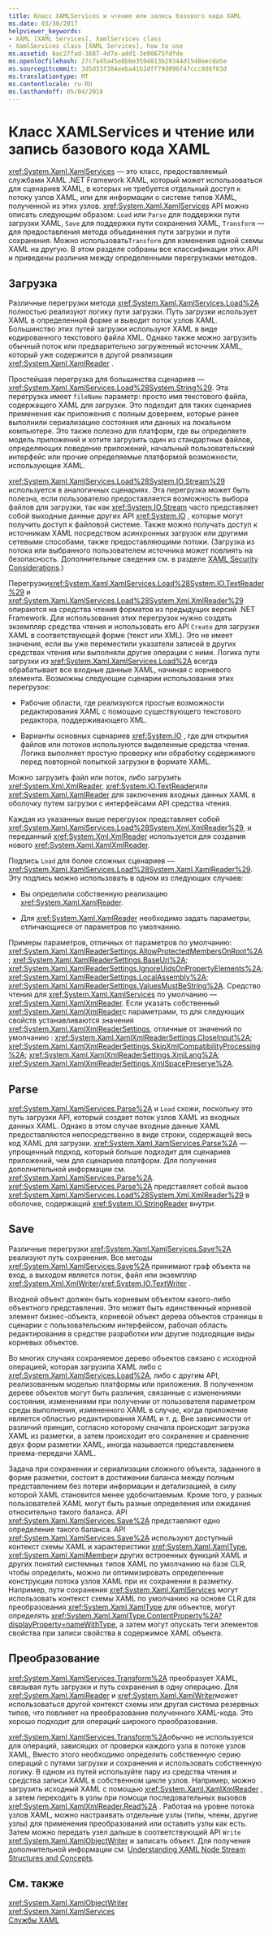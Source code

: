 ```yaml
---
title: Класс XAMLServices и чтение или запись базового кода XAML
ms.date: 03/30/2017
helpviewer_keywords:
- XAML [XAML Services], XamlServices class
- XamlServices class [XAML Services], how to use
ms.assetid: 6ac27fad-3687-4d7a-add1-3e90675fdfde
ms.openlocfilehash: 27c7a45a45e8bbe3594813b29344d1548eecda5e
ms.sourcegitcommit: 3d5d33f384eeba41b2dff79d096f47ccc8d8f03d
ms.translationtype: MT
ms.contentlocale: ru-RU
ms.lasthandoff: 05/04/2018
---
```

# <a name="xamlservices-class-and-basic-xaml-reading-or-writing"></a>Класс XAMLServices и чтение или запись базового кода XAML
<xref:System.Xaml.XamlServices> — это класс, предоставляемый службами XAML .NET Framework XAML, который может использоваться для сценариев  XAML, в которых не требуется отдельный доступ к потоку узлов XAML, или для информации о системе типов XAML, полученной из этих узлов. <xref:System.Xaml.XamlServices> API можно описать следующим образом: `Load` или `Parse` для поддержки пути загрузки XAML, `Save` для поддержки пути сохранения XAML, `Transform` — для предоставления метода объединения пути загрузки и пути сохранения. Можно использовать`Transform` для изменения одной схемы XAML на другую. В этом разделе собраны все классификации этих API и приведены различия между определенными перегрузками методов.  
  
<a name="load"></a>   
## <a name="load"></a>Загрузка  
 Различные перегрузки метода <xref:System.Xaml.XamlServices.Load%2A> полностью реализуют логику пути загрузки. Путь загрузки использует XAML в определенной форме и выводит поток узлов XAML. Большинство этих путей загрузки используют XAML в виде кодированного текстового файла XML. Однако также можно загрузить обычный поток или предварительно загруженный источник XAML, который уже содержится в другой реализации <xref:System.Xaml.XamlReader> .  
  
 Простейшая перегрузка для большинства сценариев — <xref:System.Xaml.XamlServices.Load%28System.String%29>. Эта перегрузка имеет `fileName` параметр: просто имя текстового файла, содержащего XAML для загрузки. Это подходит для таких сценариев применения как приложения с полным доверием, которые ранее выполнили сериализацию состояния или данных на локальном компьютере. Это также полезно для платформ, где вы определяете модель приложений и хотите загрузить один из стандартных файлов, определяющих поведение приложений, начальный пользовательский интерфейс или прочие определяемые платформой возможности, использующие XAML.  
  
 <xref:System.Xaml.XamlServices.Load%28System.IO.Stream%29> используется в аналогичных сценариях. Эта перегрузка может быть полезна, если пользователю предоставляется возможность выбора файлов для загрузки, так как <xref:System.IO.Stream> часто представляет собой выходные данные других API <xref:System.IO> , которые могут получить доступ к файловой системе. Также можно получать доступ к источникам XAML посредством асинхронных загрузок или другими сетевыми способами, также предоставляющими потоки. (Загрузка из потока или выбранного пользователем источника может повлиять на безопасность. Дополнительные сведения см. в разделе [XAML Security Considerations](../../../docs/framework/xaml-services/xaml-security-considerations.md).)  
  
 Перегрузки<xref:System.Xaml.XamlServices.Load%28System.IO.TextReader%29> и <xref:System.Xaml.XamlServices.Load%28System.Xml.XmlReader%29> опираются на средства чтения форматов из предыдущих версий .NET Framework. Для использования этих перегрузок нужно создать экземпляр средства чтения и использовать его API `Create` для загрузки XAML в соответствующей форме (текст или XML). Это не имеет значения, если вы уже переместили указатели записей в других средствах чтения или выполняли другие операции с ними. Логика пути загрузки из <xref:System.Xaml.XamlServices.Load%2A> всегда обрабатывает все входные данные XAML, начиная с корневого элемента. Возможны следующие сценарии использования этих перегрузок:  
  
-   Рабочие области, где реализуются простые возможности редактирования XAML с помощью существующего текстового редактора, поддерживающего XML.  
  
-   Варианты основных сценариев <xref:System.IO> , где для открытия файлов или потоков используются выделенные средства чтения. Логика выполняет простую проверку или обработку содержимого перед повторной попыткой загрузки в формате XAML.  
  
 Можно загрузить файл или поток, либо загрузить <xref:System.Xml.XmlReader>, <xref:System.IO.TextReader>или <xref:System.Xaml.XamlReader> для заключения входных данных XAML в оболочку путем загрузки с интерфейсами API средства чтения.  
  
 Каждая из указанных выше перегрузок представляет собой <xref:System.Xaml.XamlServices.Load%28System.Xml.XmlReader%29>, и переданный <xref:System.Xml.XmlReader> используется для создания нового <xref:System.Xaml.XamlXmlReader>.  
  
 Подпись `Load` для более сложных сценариев — <xref:System.Xaml.XamlServices.Load%28System.Xaml.XamlReader%29>. Эту подпись можно использовать в одном из следующих случаев:  
  
-   Вы определили собственную реализацию <xref:System.Xaml.XamlReader>.  
  
-   Для <xref:System.Xaml.XamlReader> необходимо задать параметры, отличающиеся от параметров по умолчанию.  
  
 Примеры параметров, отличных от параметров по умолчанию: <xref:System.Xaml.XamlReaderSettings.AllowProtectedMembersOnRoot%2A>; <xref:System.Xaml.XamlReaderSettings.BaseUri%2A>; <xref:System.Xaml.XamlReaderSettings.IgnoreUidsOnPropertyElements%2A>; <xref:System.Xaml.XamlReaderSettings.LocalAssembly%2A>; <xref:System.Xaml.XamlReaderSettings.ValuesMustBeString%2A>. Средство чтения для <xref:System.Xaml.XamlServices> по умолчанию — <xref:System.Xaml.XamlXmlReader>. Если указать собственный <xref:System.Xaml.XamlXmlReader>с параметрами, то для следующих свойств устанавливаются значения <xref:System.Xaml.XamlXmlReaderSettings>, отличные от значений по умолчанию : <xref:System.Xaml.XamlXmlReaderSettings.CloseInput%2A>; <xref:System.Xaml.XamlXmlReaderSettings.SkipXmlCompatibilityProcessing%2A>; <xref:System.Xaml.XamlXmlReaderSettings.XmlLang%2A>; <xref:System.Xaml.XamlXmlReaderSettings.XmlSpacePreserve%2A>.  
  
<a name="parse"></a>   
## <a name="parse"></a>Parse  
 <xref:System.Xaml.XamlServices.Parse%2A> и `Load` схожи, поскольку это путь загрузки API, который создает поток узлов XAML из входных данных XAML. Однако в этом случае входные данные XAML предоставляются непосредственно в виде строки, содержащей весь код XAML для загрузки. <xref:System.Xaml.XamlServices.Parse%2A> — упрощенный подход, который больше подходит для сценариев приложений, чем для сценариев платформ. Для получения дополнительной информации см. <xref:System.Xaml.XamlServices.Parse%2A>. <xref:System.Xaml.XamlServices.Parse%2A> представляет собой вызов <xref:System.Xaml.XamlServices.Load%28System.Xml.XmlReader%29> в оболочке, содержащий <xref:System.IO.StringReader> внутри.  
  
<a name="save"></a>   
## <a name="save"></a>Save  
 Различные перегрузки <xref:System.Xaml.XamlServices.Save%2A> реализуют путь сохранения. Все методы <xref:System.Xaml.XamlServices.Save%2A> принимают граф объекта на вход, а выходом является поток, файл или экземпляр <xref:System.Xml.XmlWriter>/<xref:System.IO.TextWriter> .  
  
 Входной объект должен быть корневым объектом какого-либо объектного представления. Это может быть единственный корневой элемент бизнес-объекта, корневой объект дерева объектов страницы в сценарии с пользовательским интерфейсом, рабочая область редактирования в средстве разработки или другие подходящие виды корневых объектов.  
  
 Во многих случаях сохраняемое дерево объектов связано с исходной операцией, которая загрузила XAML либо с <xref:System.Xaml.XamlServices.Load%2A>, либо с другим API, реализованным моделью платформы или приложения. В полученном дереве объектов могут быть различия, связанные с изменениями состояния, изменениями при получении от пользователя параметром среды выполнения, измененного XAML в случае, когда приложение является областью редактирования XAML и т. д. Вне зависимости от различий принцип, согласно которому сначала происходит загрузка XAML из разметки, а затем происходит его сохранение и сравнение двух форм разметки XAML, иногда называется представлением приема-передачи XAML.  
  
 Задача при сохранении и сериализации сложного объекта, заданного в форме разметки, состоит в достижении баланса между полным представлением без потери информации и детализацией, в силу которой XAML становится менее удобочитаемым. Кроме того, у разных пользователей XAML могут быть разные определения или ожидания относительно такого баланса. API <xref:System.Xaml.XamlServices.Save%2A> представляют одно определение такого баланса. API <xref:System.Xaml.XamlServices.Save%2A> используют доступный контекст схемы XAML и характеристики <xref:System.Xaml.XamlType>, <xref:System.Xaml.XamlMember>и других встроенных функций XAML и других понятий системных типов XAML по умолчанию на базе CLR, чтобы определить, можно ли оптимизировать определенные конструкции потока узлов XAML при их сохранении в разметку. Например, пути сохранения <xref:System.Xaml.XamlServices> могут использовать контекст схемы XAML по умолчанию на основе CLR для преобразования <xref:System.Xaml.XamlType>  для объектов, могут определять <xref:System.Xaml.XamlType.ContentProperty%2A?displayProperty=nameWithType>, а затем могут опускать теги элементов свойства при записи свойства в содержимое XAML объекта.  
  
<a name="transform"></a>   
## <a name="transform"></a>Преобразование  
 <xref:System.Xaml.XamlServices.Transform%2A> преобразует XAML, связывая путь загрузки и путь сохранения в одну операцию. Для <xref:System.Xaml.XamlReader> и <xref:System.Xaml.XamlWriter>может использоваться другой контекст схемы или другая система резервных типов, что повлияет на преобразование полученного XAML-кода. Это хорошо подходит для операций широкого преобразования.  
  
 <xref:System.Xaml.XamlServices.Transform%2A>обычно не используется для операций, зависящих от проверки каждого узла в потоке узлов XAML, Вместо этого необходимо определить собственную серию операций с путями загрузки и сохранения и использовать собственную логику. В одном из путей используйте пару из средства чтения и средства записи XAML в собственном цикле узлов. Например, можно загрузить исходный XAML с помощью <xref:System.Xaml.XamlXmlReader> , а затем переходить в узлы при помощи последовательных вызовов <xref:System.Xaml.XamlXmlReader.Read%2A> . Работая на уровне потока узлов XAML, можно настраивать отдельные узлы (типы, члены, другие узлы) для применения преобразований или оставить узлы как есть. Затем можно передать узел дальше в соответствующий API `Write` <xref:System.Xaml.XamlObjectWriter> и записать объект. Для получения дополнительной информации см. [Understanding XAML Node Stream Structures and Concepts](../../../docs/framework/xaml-services/understanding-xaml-node-stream-structures-and-concepts.md).  
  
## <a name="see-also"></a>См. также  
 <xref:System.Xaml.XamlObjectWriter>  
 <xref:System.Xaml.XamlServices>  
 [Службы XAML](../../../docs/framework/xaml-services/index.md)
